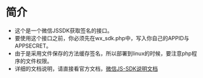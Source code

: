 # 简介

 * 这个是一个微信JSSDK获取签名的接口。
 * 要使用这个接口之前，你必须先在wx_sdk.php中，写入你自己的APPID与APPSECRET。
 * 由于是采用文件保存的方法缓存签名，所以部署到linux的时候，要注意php程序的文件权限。
 * 详细的文档说明，请直接看官方文档，[微信JS-SDK说明文档](https://mp.weixin.qq.com/wiki/7/aaa137b55fb2e0456bf8dd9148dd613f.html)